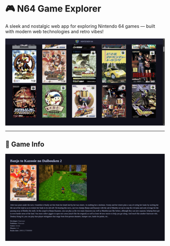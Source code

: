 # 🎮 N64 Game Explorer

A sleek and nostalgic web app for exploring Nintendo 64 games — built with modern web technologies and retro vibes!

![Game](./assets/preview.png)

---

## 🚀 Game Info

![Info](./assets/game-info.png)
